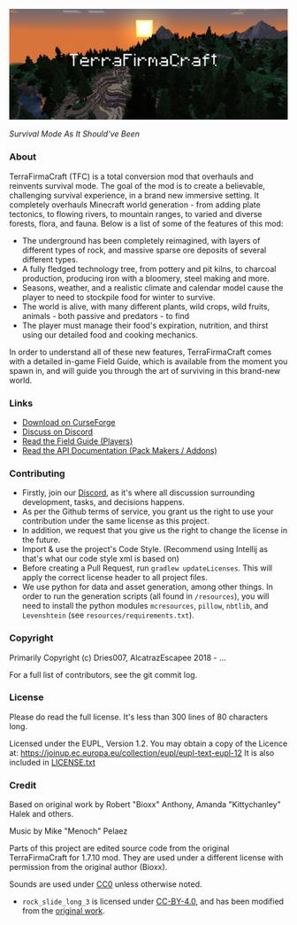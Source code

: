 ![TerraFirmaCraft Splash Image](./img/splash-1.png)

*Survival Mode As It Should've Been*

### About

TerraFirmaCraft (TFC) is a total conversion mod that overhauls and reinvents survival mode. The goal of the mod is to create a believable, challenging survival experience, in a brand new immersive setting. It completely overhauls Minecraft world generation - from adding plate tectonics, to flowing rivers, to mountain ranges, to varied and diverse forests, flora, and fauna. Below is a list of some of the features of this mod:

- The underground has been completely reimagined, with layers of different types of rock, and massive sparse ore deposits of several different types.
- A fully fledged technology tree, from pottery and pit kilns, to charcoal production, producing iron with a bloomery, steel making and more.
- Seasons, weather, and a realistic climate and calendar model cause the player to need to stockpile food for winter to survive.
- The world is alive, with many different plants, wild crops, wild fruits, animals - both passive and predators - to find
- The player must manage their food's expiration, nutrition, and thirst using our detailed food and cooking mechanics.

In order to understand all of these new features, TerraFirmaCraft comes with a detailed in-game Field Guide, which is available from the moment you spawn in, and will guide you through the art of surviving in this brand-new world.

### Links

- [Download on CurseForge](https://www.curseforge.com/minecraft/mc-mods/terrafirmacraft)
- [Discuss on Discord](https://invite.gg/terrafirmacraft)
- [Read the Field Guide (Players)](https://terrafirmacraft.github.io/Field-Guide/en_us/)
- [Read the API Documentation (Pack Makers / Addons)](https://terrafirmacraft.github.io/Documentation/)

### Contributing

 - Firstly, join our [Discord](https://invite.gg/terrafirmacraft), as it's where all discussion surrounding development, tasks, and decisions happens.
 - As per the Github terms of service, you grant us the right to use your contribution under the same license as this project.
 - In addition, we request that you give us the right to change the license in the future.
 - Import & use the project's Code Style. (Recommend using Intellij as that's what our code style xml is based on)
- Before creating a Pull Request, run `gradlew updateLicenses`. This will apply the correct license header to all project files.
- We use python for data and asset generation, among other things. In order to run the generation scripts (all found in `/resources`), you will need to install the python modules `mcresources`, `pillow`, `nbtlib`, and `Levenshtein` (see `resources/requirements.txt`).

### Copyright

Primarily Copyright (c) Dries007, AlcatrazEscapee 2018 - ...

For a full list of contributors, see the git commit log.

### License

Please do read the full license. It's less than 300 lines of 80 characters long.

Licensed under the EUPL, Version 1.2.
You may obtain a copy of the Licence at: https://joinup.ec.europa.eu/collection/eupl/eupl-text-eupl-12
It is also included in [LICENSE.txt](LICENSE.txt)

### Credit

Based on original work by Robert "Bioxx" Anthony, Amanda "Kittychanley" Halek and others.

Music by Mike "Menoch" Pelaez

Parts of this project are edited source code from the original TerraFirmaCraft for 1.7.10 mod. They are used under a different license with permission from the original author (Bioxx).

Sounds are used under [CC0](https://creativecommons.org/publicdomain/zero/1.0/) unless otherwise noted.

- `rock_slide_long_3` is licensed under [CC-BY-4.0](https://creativecommons.org/licenses/by/4.0/), and has been modified from the [original work](https://freesound.org/people/Benboncan/sounds/60085/).
